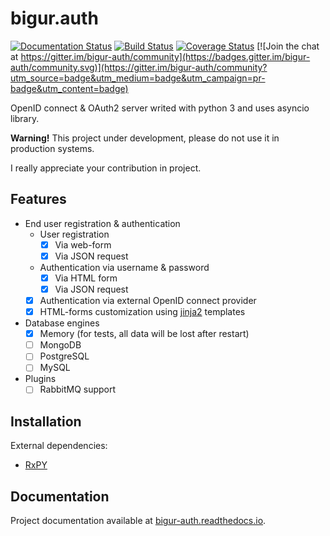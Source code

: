 # bigur.auth

[![Documentation Status](https://readthedocs.org/projects/bigur-auth/badge/?version=latest)](https://bigur-auth.readthedocs.io/en/latest/?badge=latest) [![Build Status](https://travis-ci.org/bigur/auth.svg?branch=master)](https://travis-ci.org/bigur/auth) [![Coverage Status](https://coveralls.io/repos/github/bigur/auth/badge.svg?branch=master)](https://coveralls.io/github/bigur/auth?branch=master) [![Join the chat at https://gitter.im/bigur-auth/community](https://badges.gitter.im/bigur-auth/community.svg)](https://gitter.im/bigur-auth/community?utm_source=badge&utm_medium=badge&utm_campaign=pr-badge&utm_content=badge)

OpenID connect &amp; OAuth2 server writed with python 3 and uses asyncio library.

**Warning!** This project under development, please do not use it in production systems.

I really appreciate your contribution in project.

## Features

- End user registration & authentication
  - User registration
    - [X] Via web-form
    - [X] Via JSON request
  - Authentication via username & password
    - [X] Via HTML form
    - [X] Via JSON request
  - [X] Authentication via external OpenID connect provider
  - [X] HTML-forms customization using [jinja2](https://github.com/pallets/jinja) templates
- Database engines
  - [X] Memory (for tests, all data will be lost after restart)
  - [ ] MongoDB
  - [ ] PostgreSQL
  - [ ] MySQL
- Plugins
  - [ ] RabbitMQ support

## Installation

External dependencies:

- [RxPY](https://github.com/ReactiveX/RxPY)

## Documentation

Project documentation available at [bigur-auth.readthedocs.io](https://bigur-auth.readthedocs.io/).

